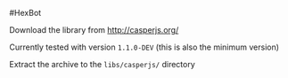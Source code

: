 #HexBot

Download the library from http://casperjs.org/

Currently tested with version `1.1.0-DEV` (this is also the minimum version)

Extract the archive to the `libs/casperjs/` directory